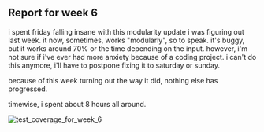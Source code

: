 ## Report for week 6

i spent friday falling insane with this modularity update i was figuring out last week. it now, sometimes, works "modularly", so to speak. it's buggy, but it works around 70% or the time depending on the input. however, i'm not sure if i've ever had more anxiety because of a coding project. i can't do this anymore, i'll have to postpone fixing it to saturday or sunday.

because of this week turning out the way it did, nothing else has progressed.


timewise, i spent about 8 hours all around.

![test_coverage_for_week_6](/jacoco/test_coverage_for_week_6)